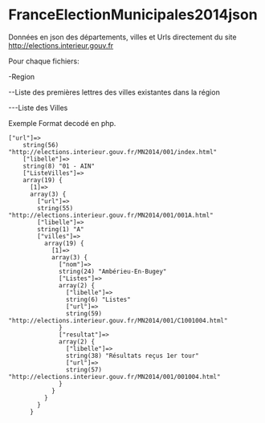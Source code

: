 FranceElectionMunicipales2014json
=================================

Données en json des départements, villes et Urls directement du site http://elections.interieur.gouv.fr

Pour chaque fichiers:

-Region

--Liste des premières lettres des villes existantes dans la région

---Liste des Villes
                
Exemple Format decodé en php.
```
["url"]=>
    string(56) "http://elections.interieur.gouv.fr/MN2014/001/index.html"
    ["libelle"]=>
    string(8) "01 - AIN"
    ["ListeVilles"]=>
    array(19) {
      [1]=>
      array(3) {
        ["url"]=>
        string(55) "http://elections.interieur.gouv.fr/MN2014/001/001A.html"
        ["libelle"]=>
        string(1) "A"
        ["villes"]=>
          array(19) {
            [1]=>
            array(3) {
              ["nom"]=>
              string(24) "Ambérieu-En-Bugey"
              ["Listes"]=>
              array(2) {
                ["libelle"]=>
                string(6) "Listes"
                ["url"]=>
                string(59) "http://elections.interieur.gouv.fr/MN2014/001/C1001004.html"
              }
              ["resultat"]=>
              array(2) {
                ["libelle"]=>
                string(38) "Résultats reçus 1er tour"
                ["url"]=>
                string(57) "http://elections.interieur.gouv.fr/MN2014/001/001004.html"
              }
            }
          }
        }
      }
```     
